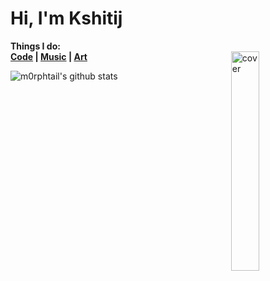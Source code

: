 # Hi, I'm Kshitij

**Things I do:** <br>
**<a href="https://github.com/m0rphtail?tab=repositories">Code</a> | <a href="https://soundcloud.com/user-34602005-337460945">Music</a> | <a href="https://drive.google.com/drive/folders/1_jppogkUFAklfw_iMjiE1wxGw1Djq1kP?usp=sharing">Art</a>**
<img align="right" width="30%" src="https://github.com/m0rphtail/m0rphtail/blob/master/media/69.jpg" alt="cover" />

![m0rphtail's github stats](https://github-readme-stats.vercel.app/api?username=m0rphtail&hide_border=true)
